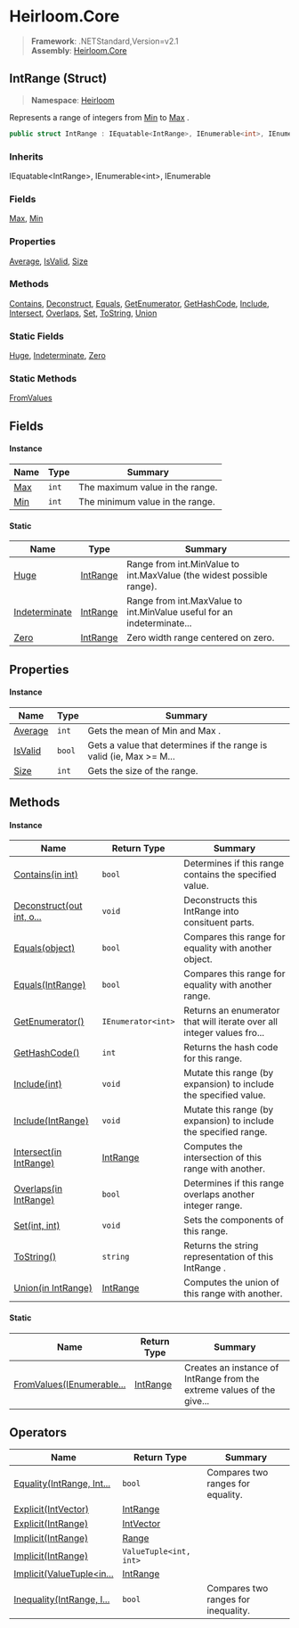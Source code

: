 # Heirloom.Core

> **Framework**: .NETStandard,Version=v2.1  
> **Assembly**: [Heirloom.Core][0]

## IntRange (Struct)

> **Namespace**: [Heirloom][0]

Represents a range of integers from [Min][1] to [Max][2] .

```cs
public struct IntRange : IEquatable<IntRange>, IEnumerable<int>, IEnumerable
```

### Inherits

IEquatable\<IntRange>, IEnumerable\<int>, IEnumerable

### Fields

[Max][2], [Min][1]

### Properties

[Average][3], [IsValid][4], [Size][5]

### Methods

[Contains][6], [Deconstruct][7], [Equals][8], [GetEnumerator][9], [GetHashCode][10], [Include][11], [Intersect][12], [Overlaps][13], [Set][14], [ToString][15], [Union][16]

### Static Fields

[Huge][17], [Indeterminate][18], [Zero][19]

### Static Methods

[FromValues][20]

## Fields

#### Instance

| Name     | Type  | Summary                         |
|----------|-------|---------------------------------|
| [Max][2] | `int` | The maximum value in the range. |
| [Min][1] | `int` | The minimum value in the range. |

#### Static

| Name                | Type           | Summary                                                                |
|---------------------|----------------|------------------------------------------------------------------------|
| [Huge][17]          | [IntRange][21] | Range from int.MinValue to int.MaxValue (the widest possible range).   |
| [Indeterminate][18] | [IntRange][21] | Range from int.MaxValue to int.MinValue useful for an indeterminate... |
| [Zero][19]          | [IntRange][21] | Zero width range centered on zero.                                     |

## Properties

#### Instance

| Name         | Type   | Summary                                                                |
|--------------|--------|------------------------------------------------------------------------|
| [Average][3] | `int`  | Gets the mean of Min and Max .                                         |
| [IsValid][4] | `bool` | Gets a value that determines if the range is valid (ie, Max &gt;= M... |
| [Size][5]    | `int`  | Gets the size of the range.                                            |

## Methods

#### Instance

| Name                           | Return Type        | Summary                                                                |
|--------------------------------|--------------------|------------------------------------------------------------------------|
| [Contains(in int)][6]          | `bool`             | Determines if this range contains the specified value.                 |
| [Deconstruct(out int, o...][7] | `void`             | Deconstructs this IntRange into consituent parts.                      |
| [Equals(object)][8]            | `bool`             | Compares this range for equality with another object.                  |
| [Equals(IntRange)][8]          | `bool`             | Compares this range for equality with another range.                   |
| [GetEnumerator()][9]           | `IEnumerator<int>` | Returns an enumerator that will iterate over all integer values fro... |
| [GetHashCode()][10]            | `int`              | Returns the hash code for this range.                                  |
| [Include(int)][11]             | `void`             | Mutate this range (by expansion) to include the specified value.       |
| [Include(IntRange)][11]        | `void`             | Mutate this range (by expansion) to include the specified range.       |
| [Intersect(in IntRange)][12]   | [IntRange][21]     | Computes the intersection of this range with another.                  |
| [Overlaps(in IntRange)][13]    | `bool`             | Determines if this range overlaps another integer range.               |
| [Set(int, int)][14]            | `void`             | Sets the components of this range.                                     |
| [ToString()][15]               | `string`           | Returns the string representation of this IntRange .                   |
| [Union(in IntRange)][16]       | [IntRange][21]     | Computes the union of this range with another.                         |

#### Static

| Name                            | Return Type    | Summary                                                                |
|---------------------------------|----------------|------------------------------------------------------------------------|
| [FromValues(IEnumerable...][20] | [IntRange][21] | Creates an instance of IntRange from the extreme values of the give... |

## Operators

| Name                            | Return Type            | Summary                             |
|---------------------------------|------------------------|-------------------------------------|
| [Equality(IntRange, Int...][22] | `bool`                 | Compares two ranges for equality.   |
| [Explicit(IntVector)][23]       | [IntRange][21]         |                                     |
| [Explicit(IntRange)][23]        | [IntVector][24]        |                                     |
| [Implicit(IntRange)][25]        | [Range][26]            |                                     |
| [Implicit(IntRange)][25]        | `ValueTuple<int, int>` |                                     |
| [Implicit(ValueTuple<in...][25] | [IntRange][21]         |                                     |
| [Inequality(IntRange, I...][27] | `bool`                 | Compares two ranges for inequality. |

[0]: ../../Heirloom.Core.md
[1]: IntRange/Min.md
[2]: IntRange/Max.md
[3]: IntRange/Average.md
[4]: IntRange/IsValid.md
[5]: IntRange/Size.md
[6]: IntRange/Contains.md
[7]: IntRange/Deconstruct.md
[8]: IntRange/Equals.md
[9]: IntRange/GetEnumerator.md
[10]: IntRange/GetHashCode.md
[11]: IntRange/Include.md
[12]: IntRange/Intersect.md
[13]: IntRange/Overlaps.md
[14]: IntRange/Set.md
[15]: IntRange/ToString.md
[16]: IntRange/Union.md
[17]: IntRange/Huge.md
[18]: IntRange/Indeterminate.md
[19]: IntRange/Zero.md
[20]: IntRange/FromValues.md
[21]: IntRange.md
[22]: IntRange/op_Equality.md
[23]: IntRange/op_Explicit.md
[24]: IntVector.md
[25]: IntRange/op_Implicit.md
[26]: Range.md
[27]: IntRange/op_Inequality.md
